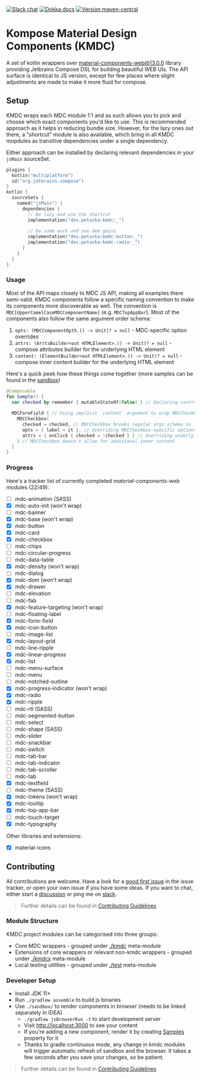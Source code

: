 [![Slack chat](https://img.shields.io/badge/kotlinlang-chat-green?logo=slack&style=flat-square)](https://kotlinlang.slack.com/team/UL1A5BA2X)
[![Dokka docs](https://img.shields.io/badge/docs-dokka-orange?style=flat-square)](http://mpetuska.github.io/kmdc)
[![Version maven-central](https://img.shields.io/maven-central/v/dev.petuska/kmdc?logo=apache-maven&style=flat-square)](https://mvnrepository.com/artifact/dev.petuska/kmdc/latest)

# Kompose Material Design Components (KMDC)

A set of kotlin wrappers
over [material-components-web@13.0.0](https://github.com/material-components/material-components-web/tree/v13.0.0)
library providing Jetbrains Compose DSL for building beautiful WEB UIs. The API surface is identical to JS version,
except for few places where slight adjustments are made to make it more fluid for compose.

## Setup

KMDC wraps each MDC module 1:1 and as such allows you to pick and choose which exact components you'd like to use. This
is recommended approach as it helps in reducing bundle size. However, for the lazy ones out there, a "shortcut" module
is also available, which bring in all KMDC mopdules as transitive dependencies under a single dependency.

Either approach can be installed by declaring relevant dependencies in your `jsMain` sourceSet.

```kotlin
plugins {
  kotlin("multiplatform")
  id("org.jetbrains.compose")
}
kotlin {
  sourceSets {
    named("jsMain") {
      dependencies {
        // Be lazy and use the shortcut
        implementation("dev.petuska:kmdc:_")
        
        // Do some work and see dem gains
        implementation("dev.petuska:kmdc-button:_")
        implementation("dev.petuska:kmdc-radio:_")
      }
    }
  }
}
```

### Usage

Most of the API maps closely to MDC JS API, making all examples there semi-valid. KMDC components follow a specific
naming convention to make its components more discoverable as well. The convention
is `MDC[UpperCamelCaseMDCComponentName]` (e.g. `MDCTopAppBar`). Most of the components also follow the same argument
order schema:

1. `opts: (MDCComponentOpth.() -> Unit)? = null` - MDC-specific option overrides
2. `attrs: (ArrtsBuilder<out HTMLElement>.() -> Unit)? = null` - compose attributes builder for the underlying HTML
   element
3. `content: (ElementBuilder<out HTMLElement>.() -> Unit)? = null` - compose inner content builder for the underlying
   HTML element

Here's a quick peek how these things come together (more samples can be found in
the [sandbox](./sandbox/src/jsMain/kotlin/samples))

```kotlin
@Composable
fun Sample() {
  var checked by remember { mutableStateOf(false) } // Declaring controlled state
  
  MDCFormField { // Using implicit `content` argument to wrap MDCCheckbox inside MDCFormField component as recommended by MDC docs
    MDCCheckbox(
      checked = checked, // MDCCheckbox breaks regular args schema in favour of more convenient usage
      opts = { label = it }, // Overriding MDCCheckbox-specific options
      attrs = { onClick { checked = !checked } } // Overriding underlying HTMLInput element attributes
    ) // MDCCheckbox doesn't allow for additional inner content
  }
}
```

### Progress

Here's a tracker list of currently completed *material-components-web* modules (22/49):

- [ ] mdc-animation (SASS)
- [x] mdc-auto-init (won't wrap)
- [ ] mdc-banner
- [x] mdc-base (won't wrap)
- [x] mdc-button
- [x] mdc-card
- [x] mdc-checkbox
- [ ] mdc-chips
- [ ] mdc-circular-progress
- [ ] mdc-data-table
- [x] mdc-density (won't wrap)
- [ ] mdc-dialog
- [x] mdc-dom (won't wrap)
- [x] mdc-drawer
- [ ] mdc-elevation
- [ ] mdc-fab
- [x] mdc-feature-targeting (won't wrap)
- [ ] mdc-floating-label
- [x] mdc-form-field
- [x] mdc-icon-button
- [ ] mdc-image-list
- [x] mdc-layout-grid
- [ ] mdc-line-ripple
- [x] mdc-linear-progress
- [x] mdc-list
- [ ] mdc-menu-surface
- [ ] mdc-menu
- [ ] mdc-notched-outline
- [x] mdc-progress-indicator (won't wrap)
- [x] mdc-radio
- [x] mdc-ripple
- [ ] mdc-rtl (SASS)
- [ ] mdc-segmented-button
- [ ] mdc-select
- [ ] mdc-shape (SASS)
- [ ] mdc-slider
- [ ] mdc-snackbar
- [ ] mdc-switch
- [ ] mdc-tab-bar
- [ ] mdc-tab-indicator
- [ ] mdc-tab-scroller
- [ ] mdc-tab
- [x] mdc-textfield
- [ ] mdc-theme (SASS)
- [x] mdc-tokens (won't wrap)
- [x] mdc-tooltip
- [x] mdc-top-app-bar
- [ ] mdc-touch-target
- [x] mdc-typography

Other libraries and extensions:

- [x] material-icons

## Contributing

All contributions are welcome. Have a look for
a [good first issue](https://github.com/mpetuska/kmdc/issues?q=is%3Aopen+is%3Aissue+label%3A%22good+first+issue%22)
in the issue tracker, or open your own issue if you have some ideas. If you want to chat, either start
a [discussion](https://github.com/mpetuska/kmdc/discussions) or ping me
on [slack](https://kotlinlang.slack.com/team/UL1A5BA2X).
> Further details can be found in [Contributing Guidelines](./docs/CONTRIBUTING.md)

### Module Structure

KMDC project modules can be categorised into three groups:

* Core MDC wrappers - grouped under [./kmdc](./kmdc) meta-module
* Extensions of core wrappers or relevant non-kmdc wrappers - grouped under [./kmdcx](./kmdcx) meta-module
* Local testing utilities - grouped under [./test](./test) meta-module

### Developer Setup

* Install JDK 11+
* Run `./gradlew assemble` to build js binaries
* Use `./sandbox/` to render components in browser (needs to be linked separately in IDEA)
    * `./gradlew jsBrowserRun -t` to start development server
    * Visit [http://localhost:3000](http://localhost:3000) to see your content
    * If you're adding a new component, render it by creating [Samples](./sandbox/src/jsMain/kotlin/samples/Button.kt)
      property for it
    * Thanks to gradle continuous mode, any change in kmdc modules will trigger automatic refresh of sandbox and the
      browser. It takes a few seconds after you save your changes, so be patient.

> Further details can be found in [Contributing Guidelines](./docs/CONTRIBUTING.md#what-should-i-know-before-i-get-started)
